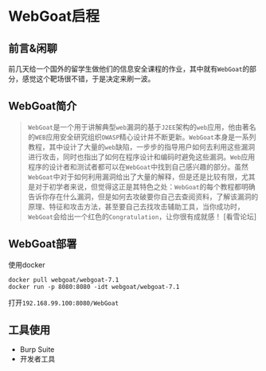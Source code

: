 # WebGoat启程
## 前言&闲聊
前几天给一个国外的留学生做他们的信息安全课程的作业，其中就有``WebGoat``的部分，感觉这个靶场很不错，于是决定来刷一波。


## WebGoat简介
> ``WebGoat``是一个用于讲解典型``web``漏洞的基于``J2EE``架构的``web``应用，他由著名的``WEB``应用安全研究组织``OWASP``精心设计并不断更新。``WebGoat``本身是一系列教程，其中设计了大量的``web``缺陷，一步步的指导用户如何去利用这些漏洞进行攻击，同时也指出了如何在程序设计和编码时避免这些漏洞。``Web``应用程序的设计者和测试者都可以在``WebGoat``中找到自己感兴趣的部分。虽然``WebGoat``中对于如何利用漏洞给出了大量的解释，但是还是比较有限，尤其是对于初学者来说，但觉得这正是其特色之处：``WebGoat``的每个教程都明确告诉你存在什么漏洞，但是如何去攻破要你自己去查阅资料，了解该漏洞的原理、特征和攻击方法，甚至要自己去找攻击辅助工具，当你成功时，``WebGoat``会给出一个红色的``Congratulation``，让你很有成就感！
> [看雪论坛]

## WebGoat部署
使用docker
```docker
docker pull webgoat/webgoat-7.1
docker run -p 8080:8080 -idt webgoat/webgoat-7.1
```
打开``192.168.99.100:8080/WebGoat``

## 工具使用
* Burp Suite
* 开发者工具